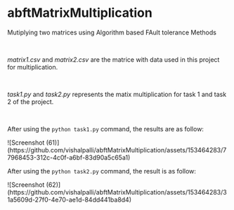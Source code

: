 # abftMatrixMultiplication

<p>Mutiplying two matrices using Algorithm based FAult tolerance Methods</p>
<br>
<p>
<i>matrix1.csv</i> and <i>matrix2.csv</i> are the matrice with data used in this project for multiplication.
</p>
<br>
<p>
  <i>task1.py</i> and <i>task2.py</i> represents the matix multiplication for task 1 and task 2 of the project. 
</p>
<br>
<p>
After using the <code>python task1.py</code> command, the results are as follow:
</p>
![Screenshot (61)](https://github.com/vishalpalli/abftMatrixMultiplication/assets/153464283/77968453-312c-4c0f-a6bf-83d90a5c65a1)
<br>
<p>
After using the <code>python task2.py</code> command, the result is as follow:
</p>
![Screenshot (62)](https://github.com/vishalpalli/abftMatrixMultiplication/assets/153464283/31a5609d-27f0-4e70-ae1d-84dd441ba8d4)
